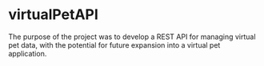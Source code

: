 # virtualPetAPI
The purpose of the project was to develop a REST API for managing virtual pet data, with the potential for future expansion into a virtual pet application.
